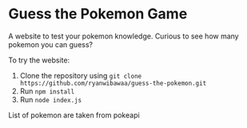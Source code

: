 # Guess the Pokemon Game

A website to test your pokemon knowledge. Curious to see how many pokemon you can guess?

To try the website:

1. Clone the repository using `git clone https://github.com/ryanwibawaa/guess-the-pokemon.git`
2. Run `npm install`
3. Run `node index.js`

List of pokemon are taken from pokeapi
